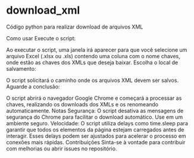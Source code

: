 # download_xml
Código python para realizar download de arquivos XML

Como usar
Execute o script:

Ao executar o script, uma janela irá aparecer para que você selecione um arquivo Excel (.xlsx ou .xls) contendo uma coluna com o nome chaves, onde estão as chaves dos XMLs que deseja baixar.
Escolha o local de salvamento:

O script solicitará o caminho onde os arquivos XML devem ser salvos.
Aguarde a conclusão:

O script abrirá o navegador Google Chrome e começará a processar as chaves, realizando os downloads dos XMLs e os renomeando automaticamente.
Notas
Segurança: O script desativa as mensagens de segurança do Chrome para facilitar o download automático. Use em um ambiente seguro.
Velocidade: O script utiliza delays como time.sleep para garantir que todos os elementos da página estejam carregados antes de interagir. Esses delays podem ser ajustados para acelerar o processo em conexões mais rápidas.
Contribuições
Sinta-se à vontade para contribuir com melhorias ou abrir issues no repositório.


